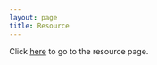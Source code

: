 ```yaml
---
layout: page
title: Resource
---
```


Click [here](https://sites.google.com/view/tlxuong) to go to the resource page.
